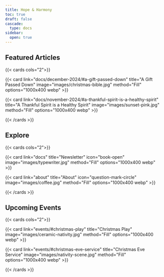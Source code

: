 ```yaml
---
title: Hope & Harmony
toc: true
draft: false
cascade:
  type: docs
sidebar:
  open: true
---
```


## Featured Articles

{{< cards cols="2">}}

{{< card
  link="docs/december-2024/#a-gift-passed-down"
  title="A Gift Passed Down"
  image="images/christmas-bible.jpg"
  method="Fill"
  options="1000x400 webp" >}}

{{< card
  link="docs/november-2024/#a-thankful-spirit-is-a-healthy-spirit"
  title="A Thankful Spirit is a Healthy Spirit"
  image="images/sunset-pink.jpg"
  method="Fill"
  options="1000x400 webp" >}}

{{< /cards >}}

## Explore

{{< cards cols="2">}}

{{< card
  link="docs"
  title="Newsletter"
  icon="book-open"
  image="images/typewriter.jpg"
  method="Fill"
  options="1000x400 webp" >}}

{{< card
  link="about"
  title="About"
  icon="question-mark-circle"
  image="images/coffee.jpg"
  method="Fill"
  options="1000x400 webp" >}}

{{< /cards >}}

## Upcoming Events

{{< cards cols="2">}}

{{< card
  link="events/#christmas-play"
  title="Christmas Play"
  image="images/ceramic-nativity.jpg"
  method="Fill"
  options="1000x400 webp" >}}

{{< card
  link="events/#christmas-eve-service"
  title="Christmas Eve Service"
  image="images/nativity-scene.jpg"
  method="Fill"
  options="1000x400 webp" >}}

{{< /cards >}}
